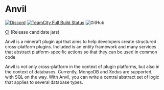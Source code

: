 # Anvil

[![Discord](https://img.shields.io/discord/675484700357296138)](https://discord.gg/6gR2YH3) [![TeamCity Full Build Status](https://img.shields.io/teamcity/build/e/Anvil_Build?server=http%3A%2F%2Fci.anvilpowered.org)](http://ci.anvilpowered.org/viewType.html?buildTypeId=Anvil_Build&guest=1) ![GitHub](https://img.shields.io/github/license/AnvilPowered/Anvil)

[CI](http://ci.anvilpowered.org) (Release candidate jars)

Anvil is a mineraft plugin api that aims to help developers create structured cross-platform plugins. Included is an entity framework and many services that abstract platform-specific actions so that they can be used in common code.

Anvil is not only cross-platform in the context of plugin platforms, but also in the context of databases. Currently, MongoDB and Xodus are supported, with SQL on the way. With Anvil, you can write a central abstract set of logic that applies to several database types.
